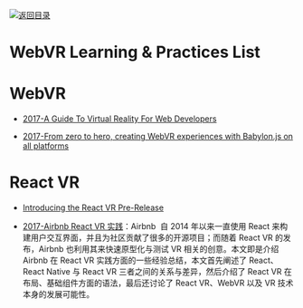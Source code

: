 [![返回目录](https://user-images.githubusercontent.com/5803001/38079637-ff0abcf0-3371-11e8-9b76-ad651620afc7.jpg)](https://github.com/wxyyxc1992/Awesome-Lists)

# WebVR Learning & Practices List

# WebVR

* [2017-A Guide To Virtual Reality For Web Developers](https://parg.co/bDE)

* [2017-From zero to hero, creating WebVR experiences with Babylon.js on all platforms](https://parg.co/b1i)

# React VR

* [Introducing the React VR Pre-Release](https://developer.oculus.com/blog/introducing-the-react-vr-pre-release/)

* [2017-Airbnb React VR 实践](https://parg.co/bFC)：Airbnb  自 2014 年以来一直使用 React 来构建用户交互界面，并且为社区贡献了很多的开源项目；而随着 React VR 的发布，Airbnb 也利用其来快速原型化与测试 VR 相关的创意。本文即是介绍 Airbnb 在 React VR 实践方面的一些经验总结，本文首先阐述了 React、React Native 与 React VR 三者之间的关系与差异，然后介绍了 React VR 在布局、基础组件方面的语法，最后还讨论了 React VR、WebVR 以及 VR 技术本身的发展可能性。
